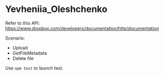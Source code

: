 # Yevheniia_Oleshchenko

Refer to this API: https://www.dropbox.com/developers/documentation/http/documentation

Scenario:

- Upload
- GetFileMetadata
- Delete file

Use `npm test` to launch test.
